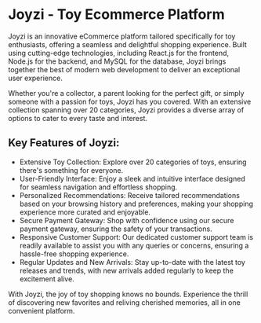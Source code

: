 <h1>Joyzi - Toy Ecommerce Platform</h1>
    <p>Joyzi is an innovative eCommerce platform tailored specifically for toy enthusiasts, offering a seamless and delightful shopping experience. Built using cutting-edge technologies, including React.js for the frontend, Node.js for the backend, and MySQL for the database, Joyzi brings together the best of modern web development to deliver an exceptional user experience.</p>

  <p>Whether you're a collector, a parent looking for the perfect gift, or simply someone with a passion for toys, Joyzi has you covered. With an extensive collection spanning over 20 categories, Joyzi provides a diverse array of options to cater to every taste and interest.</p>

   <h2>Key Features of Joyzi:</h2>
    <ul>
        <li>Extensive Toy Collection: Explore over 20 categories of toys, ensuring there's something for everyone.</li>
        <li>User-Friendly Interface: Enjoy a sleek and intuitive interface designed for seamless navigation and effortless shopping.</li>
        <li>Personalized Recommendations: Receive tailored recommendations based on your browsing history and preferences, making your shopping experience more curated and enjoyable.</li>
        <li>Secure Payment Gateway: Shop with confidence using our secure payment gateway, ensuring the safety of your transactions.</li>
        <li>Responsive Customer Support: Our dedicated customer support team is readily available to assist you with any queries or concerns, ensuring a hassle-free shopping experience.</li>
        <li>Regular Updates and New Arrivals: Stay up-to-date with the latest toy releases and trends, with new arrivals added regularly to keep the excitement alive.</li>
    </ul>

  <p>With Joyzi, the joy of toy shopping knows no bounds. Experience the thrill of discovering new favorites and reliving cherished memories, all in one convenient platform.</p>
